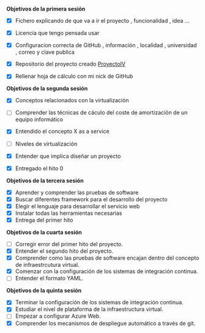 **Objetivos de la primera sesión**

- [x] Fichero explicando de que va a ir el proyecto , funcionalidad , idea ...
- [x] Licencia que tengo pensada usar
- [x] Configuracion correcta de GitHub , información , localidad , universidad , correo y clave publica
- [x] Repositorio del proyecto creado [ProyectoIV](https://github.com/juanmaLC/ProyectoIV)
- [x] Rellenar hoja de cálculo con mi nick de GitHub 


**Objetivos de la segunda sesión**
 
 - [x] Conceptos relacionados con la virtualización
 - [ ] Comprender las técnicas de cáculo del coste de amortización de un equipo informático  
 - [x] Entendido el concepto X as a service
 - [ ] Niveles de virtualización
 - [x] Entender que implica diseñar un proyecto 
 - [x] Entregado el hito 0
 
 
 **Objetivos de la tercera sesión**
 
 - [x] Aprender y comprender las pruebas de software
 - [x] Buscar diferentes framework para el desarrollo del proyecto
 - [x] Elegir el lenguaje para desarrollar el servicio web 
 - [x] Instalar todas las herramientas necesarias
 - [x] Entrega del primer hito
 
 **Objetivos de la cuarta sesión**
 
 - [ ] Corregir error del primer hito del proyecto.
 - [x] Entender el segundo hito del proyecto.
 - [x] Comprender como las pruebas de software encajan dentro del concepto de infraestrcutura virtual.
 - [x] Comenzar con la configuración  de los sistemas de integración continua.
 - [ ] Entender el formato YAML.
 
 **Objetivos de la quinta sesión**
 
 - [x] Terminar la configuración de los sistemas de integración continua.
 - [x] Estudiar el nivel de plataforma de la infraestructura virtual.
 - [ ] Empezar a configurar Azure Web.
 - [x] Comprender los mecanismos de despliegue automático a través de git.